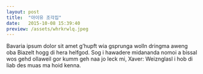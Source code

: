```yaml
---
layout: post
title:  "아이유 조각집"
date:   2015-10-08 15:39:40
preview: /assets/whrkrwlq.jpeg
---
```


Bavaria ipsum dolor sit amet g’hupft wia gsprunga wolln dringma aweng oba Biazelt hogg di hera helfgod. Sog i hawadere midananda nomoi a bissal wos gehd ollaweil gor kumm geh naa jo leck mi, Xaver: Weiznglasl i hob di liab des muas ma hoid kenna.
